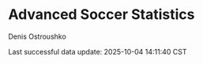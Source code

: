 # Advanced Soccer Statistics
Denis Ostroushko

<!-- gfm -->

Last successful data update: 2025-10-04 14:11:40 CST
